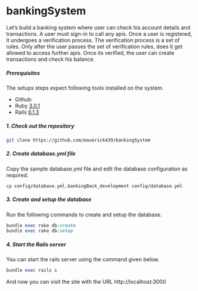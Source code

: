 # bankingSystem

Let’s build a banking system where user can check his account details and transactions.
A user must sign-in to call any apis. Once a user is registered, it undergoes a verification process.
The verification process is a set of rules. Only after the user passes the set of verification rules,
does it get allowed to access further apis.
Once its verified, the user can create transactions and check his balance.

##### Prerequisites

The setups steps expect following tools installed on the system.

- Github
- Ruby [3.0.1](https://github.com/organization/project-name/blob/master/.ruby-version#L1)
- Rails [6.1.3](https://github.com/organization/project-name/blob/master/Gemfile#L12)

##### 1. Check out the repository

```bash
git clone https://github.com/maverick439/bankingSystem
```

##### 2. Create database.yml file

Copy the sample database.yml file and edit the database configuration as required.

```bash
cp config/database.yml.bankingBack_development config/database.yml
```

##### 3. Create and setup the database

Run the following commands to create and setup the database.

```ruby
bundle exec rake db:create
bundle exec rake db:setup
```

##### 4. Start the Rails server

You can start the rails server using the command given below.

```ruby
bundle exec rails s
```

And now you can visit the site with the URL http://localhost:3000
